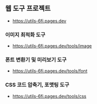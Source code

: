## 웹 도구 프로젝트
 - https://utils-6fi.pages.dev

### 이미지 최적화 도구
 - https://utils-6fi.pages.dev/tools/image

### 폰트 변환기 및 미리보기 도구
 - https://utils-6fi.pages.dev/tools/font

 ### CSS 코드 압축기, 포맷팅 도구
 - https://utils-6fi.pages.dev/tools/css